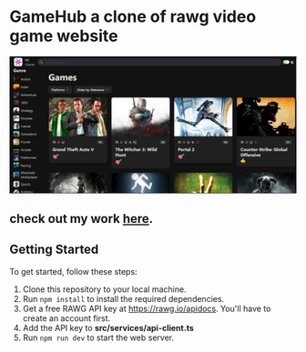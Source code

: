 # GameHub  a clone of rawg video game website
<img src="./src/assets/gamehub.png" />

## check out my work <a href='https://react-mosh-game-okras4vqb-amirhosseins-projects-266df309.vercel.app/'>here</a>.

## Getting Started

To get started, follow these steps:

1. Clone this repository to your local machine.
2. Run `npm install` to install the required dependencies.
3. Get a free RAWG API key at https://rawg.io/apidocs. You'll have to create an account first.
4. Add the API key to **src/services/api-client.ts**
5. Run `npm run dev` to start the web server.
